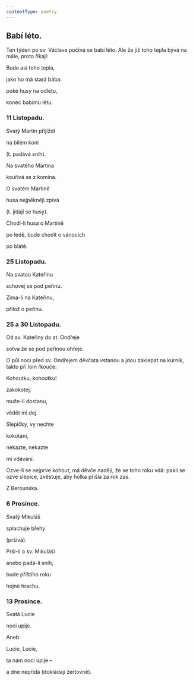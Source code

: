 ```yaml
---
contentType: poetry
---
```


<section>

## Babí léto.

Ten týden po sv. Václave počíná se babí léto. Ale že již toho tepla bývá na mále, proto říkají:

Bude asi toho tepla,

jako ho má stará bába.

</section>

<section>

poké husy na odletu,

konec babímu létu.

### 11 Listopadu.

Svatý Martin přijíždí

na bílém koni

(t. padává sníh).

</section>

<section>

Na svatého Martina

kouřívá se z komína.

</section>

<section>

O svatém Martině

husa nejpěkněji zpívá

(t. jídají se husy).

</section>

<section>

Chodí-li husa o Martině

po ledě, bude chodit o vánocích

po blátě.

### 25 Listopadu.

Na svatou Kateřinu

schovej se pod peřinu.

</section>

<section>

Zima-li na Kateřinu,

přilož o peřinu.

### 25 a 30 Listopadu.

Od sv. Kateřiny do st. Ondřeje

sotva že se pod peřinou ohřeje.

</section>

<section>

O půl noci před sv. Ondřejem děvčata vstanou a jdou zaklepat na kurník, takto při lom řkouce:

Kohoutku, kohoutku!

zakokotej,

muže-li dostanu,

vědět mi dej.

Slepičky, vy nechte

kokotání,

nekazte, nekazte

mi vdávání.

Ozve-li se nejprve kohout, má děvče naději, že se toho roku vdá: pakli se ozve slepice, zvěstuje, aby holka přišla za rok zas.

Z Berounska.

### 6 Prosince.

Svatý Mikuláš

splachuje břehy

(pršívá).

</section>

<section>

Prší-li o sv. Mikuláši

anebo padá-li sníh,

bude příštího roku

hojné hrachu.

### 13 Prosince.

Svatá Lucie

noci upije.

Aneb:

Lucie, Lucie,

ta nám noci upije –

a dne nepřidá (dokládají žertovně).

</section>
